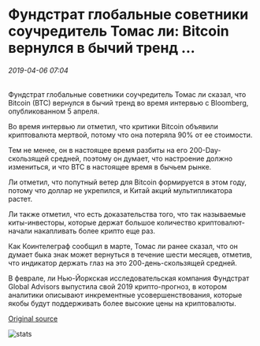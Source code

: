 # Фундстрат глобальные советники соучредитель Томас ли: Bitcoin вернулся в бычий тренд ...

###### 2019-04-06 07:04

Фундстрат глобальные советники соучредитель Томас ли сказал, что Bitcoin (BTC) вернулся в бычий тренд во время интервью с Bloomberg, опубликованном 5 апреля.

Во время интервью ли отметил, что критики Bitcoin объявили криптовалюта мертвой, потому что она потеряла 90% от ее стоимости.

Тем не менее, он в настоящее время разбиты на его 200-Day-скользящей средней, поэтому он думает, что настроение должно измениться, и что BTC в настоящее время в бычьем рынке.

Ли отметил, что попутный ветер для Bitcoin формируется в этом году, потому что доллар не укрепился, и Китай акций мультипликатора растет.

Ли также отметил, что есть доказательства того, что так называемые киты-инвесторы, которые держат большое количество криптовалют-начали накапливать более крипто еще раз.

Как Коинтелеграф сообщил в марте, Томас ли ранее сказал, что он думает быка знак может вернуться в течение шести месяцев, отметив, что индикатор держать глаз на это 200-день-скользящей средней.

В феврале, ли Нью-Йоркская исследовательская компания Фундстрат Global Advisors выпустила свой 2019 крипто-прогноз, в котором аналитики описывают инкрементные усовершенствования, которые якобы будут поддерживать более высокие цены на криптовалюты.

[Original source](https://cointelegraph.com/news/fundstrat-global-advisors-co-founder-thomas-lee-bitcoin-is-back-in-a-bullish-trend)

![stats](https://c.statcounter.com/11760860/0/a89fa40b/1/ "stats")